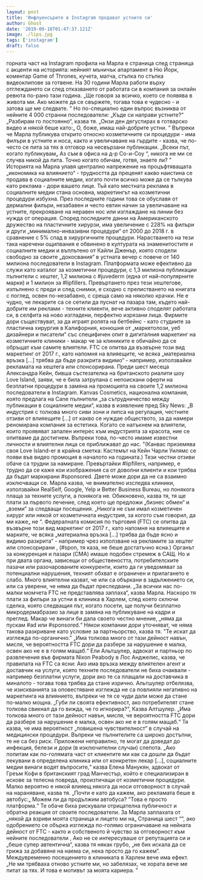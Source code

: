 ```yaml
---
layout: post
title: 'Инфлуенсърите в Instagram продават устните си'
author: Ghost
date: '2019-09-18T01:47:37.121Z'
image: ./lips.jpg
tags: ['instagram']
draft: false
---
```

горната част на Instagram профила на Марла е страница след страница с акценти на историята: нейният мъничък апартамент в Ню Йорк, коментар Game of Thrones, кучета, матча, стъпка по стъпка видеоклипове за готвене.
На 30 години Марла работи върху отглеждането си след отказването от работата си в компания за онлайн ревюта по-рано тази година. „Ще говоря за всичко, което се появява в живота ми. Ако можете да се свържете, тогава това е чудесно - и затова ще ме следвате. "
Но по-специално един въпрос възниква от нейните 4 000 странни последователи: „Къде си направи устните?“
„Разбирам го постоянно“, казва тя. „Онзи ден дегустирах в готварско видео и някой беше като:„ О, боже, имаш най-добрите устни. “
Въпреки че Марла публикува открито относно козметичните си процедури - има филъри в устните и носа, както и увеличаване на гърдите - казва, че по-често се пита за тях в отговор на несвързани публикации. „Всеки път, когато публикувам„ Аз съм в офиса на д-р Со-и-Соу “, никога не ми се случва никой да пита. Точно когато обичам, готвя, знаете ли? "
Историята на Марла улавя централно напрежение на процъфтяващата „икономика на влиянието“ - трудността да преценят какво наистина се продава в социалните медии, когато почти всичко може да се тълкува като реклама - дори вашето лице.
Тъй като местната реклама в социалните медии стана основна, маркетингът на козметични процедури избухна. През последните години това се обуславя от дермални филъри, незабавен и често евтин начин за увеличаване на устните, прекрояване на неравен нос или изглаждане на линии без нужда от операция. Според последните данни на Американското дружество на пластичните хирурзи, има увеличение с 228% на филъри и други „минимално-инвазивни процедури“ от 2000 до 2018 г. в сравнение с 5% спад в хирургичните процедури.
Нарастването на тези така наречени ощипвания е обвинено в културата на знаменитостите и социалните медии и въплътено от Кайли Дженър, която сподели свободно за своите „докосвания“ в устната вечер с повече от 140 милиона последователи в Instagram. Платформата може ефективно да служи като каталог за козметични процедури, с 1,3 милиона публикации пълнители с хештег, 1,2 милиона с #juvederm (една от най-популярните марки) и 1 милион за #lipfillers.
Превъртането през тези хештегове, изпълнено с преди и след снимки, е сходно с прелистването на книгата с поглед, освен по-незабавно, с среща само на няколко крачки. Не е чудно, че лекарите са се сетили да пуснат на пазара там, където най-добрите им реклами - техните клиенти, вече активно споделят работата си, в селфита на ново изгладени, перфектно изрязани лица.
Фирмите дори съществуват, за да играят ролята на бетбейнс - като студиите за пластична хирургия в Калифорния, конюшня от „маркетолози, уеб дизайнери и писатели“ със специфичен опит в дигиталния маркетинг на козметичните клиники - макар че за клиниките е обичайно да се обръщат към самите влиятели.
FTC се опитва да възвърне този вид маркетинг от 2017 г., като напомня на влияещите, че всяка „материална връзка […] трябва да бъде разкрита видимо“ - например, използвайки рекламата на хештега или спонсорирана.
Преди шест месеца Александра Кейн, бивша състезателка на британското риалити шоу Love Island, заяви, че е била затрупана с непоискани оферти на безплатни процедури в замяна на промоцията на своите 1,2 милиона последователи в Instagram. Kanvas Cosmetics, национална компания, която предлага на Cane пълнители „за сътрудничество между публикации в социалните медии“, казва в изявление пред Sky News: „В индустрия с толкова много сиви зони и липса на регулация, честните отзиви от влияещите […] от какво се нуждае обществото, за да намери реномирана компания за естетика. Когато се натъкнем на влиятели, които проявяват запален интерес към индустрията за красота, ние се опитваме да достигнем. Въпреки това, по-често имаме известни личности и влиятелни лица се приближават до нас. "(Канвас приземява своя Love Island-er в крайна сметка: Кастемът на Кейн Чарли Уилямс се появи във видео промоция в началото на годината.)
Тези честни отзиви обаче са трудни за намиране. Превъртайки #lipfillers, например, е трудно да се каже кои изображения са от доволни клиенти и кои трябва да бъдат маркирани #sponsored. Двете може дори да не са взаимно изключващи се.
Марла казва, че внимателно изследва клиники, използвайки RealSelf, Google, Yelp и Better Business Bureau, но понякога плаща за техните услуги, а понякога не. Обикновено, казва тя, тя ще плати за първото лечение, след което ще предложи „бизнес обмен“ и „вземи“ за следващи посещения. „Никога не съм имал козметичен хирург или някой от козметичната индустрия, за когото съм говорил, да ми каже„ не “.
Федералната комисия по търговия (FTC) се опитва да възвърне този вид маркетинг от 2017 г., като напомня на влияещите и марките, че всяка „материална връзка […] трябва да бъде ясно и видимо разкрита“ - например чрез използване на рекламите за хештег или спонсорирани , (#spon, тя каза, не беше достатъчно ясна.) Органът за конкуренция и пазари (CMA) имаше подобен стремеж в САЩ.
Но и при двата органа, зависещи от обществеността, потребителските пазачи или разочарованите конкуренти, които да ги уведомяват за потенциални нарушения, техният обхват е ограничен и прилагането е слабо. Много влиятелни казват, че или са объркани в задължението си, или са уверени, че няма да бъдат преследвани. „За всички нас по-малки момчета FTC не представлява заплаха“, казва Марла. Наскоро тя плати за филъри за устни в клиника в Харлем, след което сключи сделка, която следващия път, когато посети, ще получи безплатно микродермабразио за лице в замяна на публикуване на кадри и преглед. Макар че винаги би дала своето честно мнение, „няма да пускам #ad или #sponsored.“ Някои компании дори уточняват, че няма такова разкриване като условие за партньорство, казва тя. "Те искат да изглежда по-органично."
„Има толкова много от тази дейност навън, мисля, че вероятността FTC дори да разбере за нарушение е малка, освен ако не е в голям мащаб.“
Ели Альтшулер, адвокат и партньор по развлечения във фирмата Nixon Peabody в Лос Анджелис, казва, че правилата на FTC са ясни: Ако има връзка между влиятелен агент и доставчик на услуги, която техните последователи не биха очаквали - например безплатни услуги, дори ако те са плащали на доставчика в миналото - тогава това трябва да стане изрично.
Альтшулер отбелязва, че изискванията за оповестяване изглежда не са повлияли негативно на маркетинга на влиянието, въпреки че тя се чуди дали може да стане по-малко мощна. „Губи ли своята ефективност, ако потребителят стане толкова свикнал да го вижда, че го игнорира?“, Казва Алтшулер. „Има толкова много от тази дейност навън, мисля, че вероятността FTC дори да разбере за нарушение е малка, освен ако не е в голям мащаб.“ Тя казва, че има вероятност „повишена чувствителност“ в случай на медицински процедури.
Въпреки че пълнителите са широко достъпни, те не са без риск. Приложени неправилно, те могат да доведат до инфекция, белези и дори (в изключителни случаи) слепота. „Ако попитам как по-голямата част от клиентите ми как са дошли да бъдат лекувани в определена клиника или от конкретен лекар […], социалните медии винаги водят въпросите,“ казва Елена Манукян, адвокат от Греъм Кофи в британският град Манчестър, който е специализиран в искове за телесна повреда, произтичащи от козметични процедури.
Малко вероятно е някой влияещ някога да носи отговорност в случай на нараняване, казва тя. „Почти е като да кажем, ако рекламата беше в автобус:„ Можем ли да продължим автобуса? “Това е просто платформа.“ Те обаче биха рискували отрицателна публичност и обратна реакция от своите последователи.
За Марла заплахата от „някой да взриви моята страница и лицето ми на„ Страница шест ““, ако одобрението се обърка изглежда по-голямо ограничаване на нейната дейност от FTC - както и собственото й чувство за отговорност към нейните последователи , Ако не се интересуваше от репутацията си и „беше супер автентична“, казва тя някак грубо, „не бих искала да се грижа за добавяне на наема си, нека просто да го кажем“.
Междувременно посещението в клиниката в Харлем вече има ефект. „Не ми трябваха отново устните ми, но забелязах, че хората вече ме питат за тях. И това е мотивът за моята кариера. "
